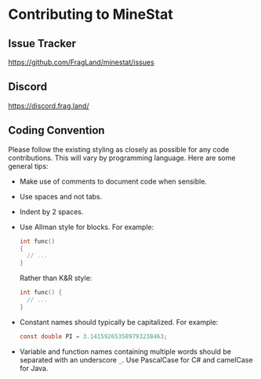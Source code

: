 # Contributing to MineStat

## Issue Tracker

https://github.com/FragLand/minestat/issues

## Discord

https://discord.frag.land/

## Coding Convention

Please follow the existing styling as closely as possible for any code contributions. This will vary by programming language. Here are some general tips:

* Make use of comments to document code when sensible.

* Use spaces and not tabs.

* Indent by 2 spaces.

* Use Allman style for blocks. For example:
   ```c
   int func()
   {
     // ...
   }
   ```
   Rather than K&R style:
   ```c
   int func() {
     // ...
   }
   ```

* Constant names should typically be capitalized. For example:
   ```c
   const double PI = 3.141592653589793238463;
   ```

* Variable and function names containing multiple words should be separated with an underscore `_`. Use PascalCase for C# and camelCase for Java.
